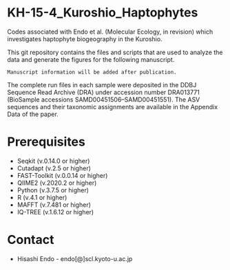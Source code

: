 # KH-15-4_Kuroshio_Haptophytes
Codes associated with Endo et al. (Molecular Ecology, in revision) which investigates haptophyte biogeography in the Kuroshio.

This git repository contains the files and scripts that are used to analyze the data and generate the figures for the following manuscript.

```
Manuscript information will be added after publication.
```

The complete run files in each sample were deposited in the DDBJ Sequence Read Archive (DRA) under accession number DRA013771 (BioSample accessions SAMD00451506–SAMD00451551). The ASV sequences and their taxonomic assignments are available in the Appendix Data of the paper.


# Prerequisites
- Seqkit (v.0.14.0 or higher)
- Cutadapt (v.2.5 or higher)
- FAST-Toolkit (v.0.0.14 or higher)
- QIIME2 (v.2020.2 or higher)
- Python (v.3.7.5 or higher)
- R (v.4.1 or higher)
- MAFFT (v.7.481 or higher)
- IQ-TREE (v.1.6.12 or higher)

# Contact
- Hisashi Endo - endo[@]scl.kyoto-u.ac.jp
